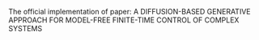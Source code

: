 The official implementation of paper:
A DIFFUSION-BASED GENERATIVE APPROACH FOR MODEL-FREE FINITE-TIME CONTROL OF COMPLEX SYSTEMS
